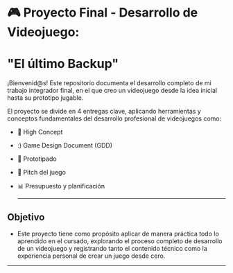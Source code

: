 # 🎮 Proyecto Final - Desarrollo de Videojuego:
# "El último Backup"

¡Bienvenid@s! Este repositorio documenta el desarrollo completo de mi trabajo integrador final, en el que creo un videojuego desde la idea inicial hasta su prototipo jugable.

El proyecto se divide en 4 entregas clave, aplicando herramientas y conceptos fundamentales del desarrollo profesional de videojuegos como:

* 📌 High Concept

* :) Game Design Document (GDD)

* 🧪 Prototipado

* 🎥 Pitch del juego

* 📊 Presupuesto y planificación

  ---------------------
 ##  Objetivo
   * Este proyecto tiene como propósito aplicar de manera práctica todo lo aprendido en el cursado, explorando el proceso completo de desarrollo de un videojuego y registrando tanto el contenido técnico como la experiencia personal de crear un juego desde cero.
-----------------------
